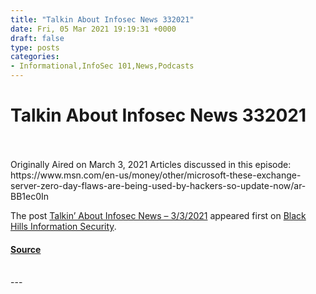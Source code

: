 ```yaml
---
title: "Talkin About Infosec News 332021"
date: Fri, 05 Mar 2021 19:19:31 +0000
draft: false
type: posts
categories: 
- Informational,InfoSec 101,News,Podcasts
---
```

# Talkin About Infosec News 332021

<br/>

<br/>
Originally Aired on March 3, 2021 Articles discussed in this episode: https://www.msn.com/en-us/money/other/microsoft-these-exchange-server-zero-day-flaws-are-being-used-by-hackers-so-update-now/ar-BB1ec0In

The post [Talkin’ About Infosec News – 3/3/2021](https://www.blackhillsinfosec.com/talkin-about-infosec-news-3-3-2021/) appeared first on [Black Hills Information Security](https://www.blackhillsinfosec.com).

#### [Source](https://www.blackhillsinfosec.com/talkin-about-infosec-news-3-3-2021/)

<br/>
---
